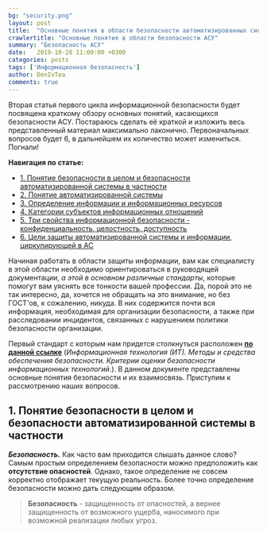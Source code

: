 ```yaml
---
bg: "security.png"
layout: post
title:  "Основные понятия в области безопасности автоматизированных систем"
crawlertitle: "Основные понятия в области безопасности АСУ"
summary: "Безопасность АСУ"
date:   2019-10-28 11:00:00 +0300
categories: posts
tags: ['Информационная безопасность']
author: DenIvTea
comments: true
---
```


Вторая статья первого цикла информационной безопасности будет посвящена краткому обзору основных понятий, касающихся безопасности АСУ. Постараюсь сделать её краткой и изложить весь представленный материал максимально лаконично.  Первоначальных вопросов будет 6, в дальнейшем их количество может измениться. Погнали!

**Навигация по статье:**

* <a href="#1">1. Понятие безопасности в целом и безопасности автоматизированной системы в частности</a>
* <a href="#2">2. Понятие автоматизированной системы</a>
* <a href="#3">3. Определение информации и информационных ресурсов</a>
* <a href="#4">4. Категории субъектов информационных отношений</a>
* <a href="#5">5. Три свойства информационной безопасности - конфиденциальность, целостность, доступность</a>
* <a href="#6">6. Цели защиты автоматизированной системы и информации, циркулирующей в АС</a>

Начиная работать в области защиты информации, вам как специалисту в этой области необходимо ориентироваться в руководящей документации, *а этой в основном различные стандарты*, которые помогут вам уяснять все тонкости вашей профессии. Да, порой это не так интересно, да, хочется не обращать на это внимание, но без ГОСТ'ов, к сожалению, никуда. В них содержится почти вся информация, необходимая для организации безопасности, а также при расследовании инцидентов, связанных с нарушением политики безопасности организации.

Первый стандарт с которым нам придется столкнуться расположен [**по данной ссылке**](http://docs.cntd.ru/document/1200101777 "Информационная технология (ИТ). Методы и средства обеспечения безопасности. Критерии оценки безопасности информационных технологий.") (*Информационная технология (ИТ). Методы и средства обеспечения безопасности. Критерии оценки безопасности информационных технологий.*). В данном документе представлены основные понятия безопасности и их взаимосвязь. Приступим к рассмотрению наших вопросов.

<h2><a name="1">1. Понятие безопасности в целом и безопасности автоматизированной системы в частности</a></h2>

***Безопасность.*** Как часто вам приходится слышать данное слово? Самым простым определением безопасности можно предположить как **отсутствие опасностей**. Однако, такое определение не совсем корректно отображает текущую реальность. Более точно определение безопасности можно дать следующим образом.

> **Безопасность** - защищенность от опасностей, а вернее защищенность от возможного ущерба, наносимого при возможной реализации любых угроз.
